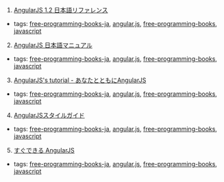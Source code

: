 1. [AngularJS 1.2 日本語リファレンス](http://js.studio-kingdom.com/angularjs)
  * tags: [free-programming-books-ja](tags/free-programming-books-ja.md), [angular.js](tags/angular.js.md), [free-programming-books](tags/free-programming-books.md), [javascript](tags/javascript.md)
2. [AngularJS 日本語マニュアル](http://angular-js.net)
  * tags: [free-programming-books-ja](tags/free-programming-books-ja.md), [angular.js](tags/angular.js.md), [free-programming-books](tags/free-programming-books.md), [javascript](tags/javascript.md)
3. [AngularJS's tutorial - あなたとともにAngularJS](http://lab.hisasann.com/AngularJSTutorial/)
  * tags: [free-programming-books-ja](tags/free-programming-books-ja.md), [angular.js](tags/angular.js.md), [free-programming-books](tags/free-programming-books.md), [javascript](tags/javascript.md)
4. [AngularJSスタイルガイド](https://github.com/mgechev/angularjs-style-guide/blob/master/README-ja-jp.md)
  * tags: [free-programming-books-ja](tags/free-programming-books-ja.md), [angular.js](tags/angular.js.md), [free-programming-books](tags/free-programming-books.md), [javascript](tags/javascript.md)
5. [すぐできる AngularJS](http://8th713.github.io/LearnAngularJS)
  * tags: [free-programming-books-ja](tags/free-programming-books-ja.md), [angular.js](tags/angular.js.md), [free-programming-books](tags/free-programming-books.md), [javascript](tags/javascript.md)
